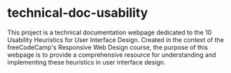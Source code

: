 # technical-doc-usability
This project is a technical documentation webpage dedicated to the 10 Usability Heuristics for User Interface Design. Created in the context of the freeCodeCamp's Responsive Web Design course, the purpose of this webpage is to provide a comprehensive resource for understanding and implementing these heuristics in user interface design.
